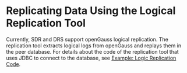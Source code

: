 # Replicating Data Using the Logical Replication Tool<a name="EN-US_TOPIC_0000001254215967"></a>

Currently, SDR and DRS support openGauss logical replication. The replication tool extracts logical logs from openGauss and replays them in the peer database. For details about the code of the replication tool that uses JDBC to connect to the database, see  [Example: Logic Replication Code](../Developerguide/example-logic-replication-code.md).

